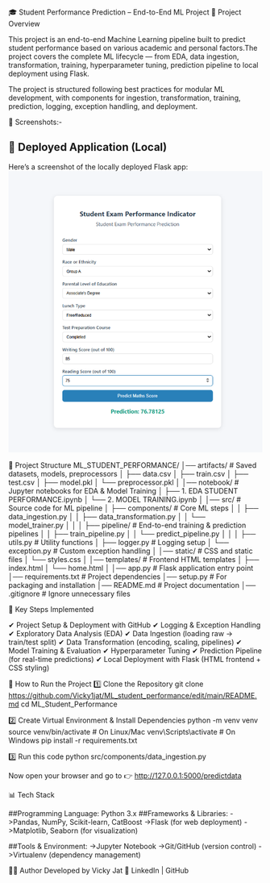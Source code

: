 🎓 Student Performance Prediction – End-to-End ML Project
   📌 Project Overview

  This project is an end-to-end Machine Learning pipeline built to predict student performance based on 
  various academic and personal factors.The project covers the complete ML lifecycle — from EDA, 
  data ingestion, transformation, training, hyperparameter tuning, prediction pipeline to local 
  deployment using Flask.
  
  The project is structured following best practices for modular ML development, with components for 
  ingestion, transformation, training, prediction, logging, exception handling, and deployment.

📸 Screenshots:-
  ## 🚀 Deployed Application (Local)
   Here’s a screenshot of the locally deployed Flask app:
   ![Deployed App](./deployedimage.png)    

📂 Project Structure
  ML_STUDENT_PERFORMANCE/
│── artifacts/               # Saved datasets, models, preprocessors
│   ├── data.csv
│   ├── train.csv
│   ├── test.csv
│   ├── model.pkl
│   └── preprocessor.pkl
│
│── notebook/                # Jupyter notebooks for EDA & Model Training
│   ├── 1. EDA STUDENT PERFORMANCE.ipynb
│   └── 2. MODEL TRAINING.ipynb
│
│── src/                     # Source code for ML pipeline
│   ├── components/          # Core ML steps
│   │   ├── data_ingestion.py
│   │   ├── data_transformation.py
│   │   └── model_trainer.py
│   │
│   ├── pipeline/            # End-to-end training & prediction pipelines
│   │   ├── train_pipeline.py
│   │   └── predict_pipeline.py
│   │
│   ├── utils.py             # Utility functions
│   ├── logger.py            # Logging setup
│   └── exception.py         # Custom exception handling
│
│── static/                  # CSS and static files
│   └── styles.css
│
│── templates/               # Frontend HTML templates
│   ├── index.html
│   └── home.html
│
│── app.py                   # Flask application entry point
│── requirements.txt         # Project dependencies
│── setup.py                 # For packaging and installation
│── README.md                # Project documentation
│── .gitignore               # Ignore unnecessary files


🔑 Key Steps Implemented

✔ Project Setup & Deployment with GitHub
✔ Logging & Exception Handling
✔ Exploratory Data Analysis (EDA)
✔ Data Ingestion (loading raw → train/test split)
✔ Data Transformation (encoding, scaling, pipelines)
✔ Model Training & Evaluation
✔ Hyperparameter Tuning
✔ Prediction Pipeline (for real-time predictions)
✔ Local Deployment with Flask (HTML frontend + CSS styling)

🚀 How to Run the Project
  1️⃣ Clone the Repository
     git clone https://github.com/Vicky1jat/ML_student_performance/edit/main/README.md
     cd ML_Student_Performance

  2️⃣ Create Virtual Environment & Install Dependencies
      python -m venv venv
      source venv/bin/activate      # On Linux/Mac
      venv\Scripts\activate         # On Windows
      pip install -r requirements.txt

  3️⃣ Run this code
      python src/components/data_ingestion.py

  Now open your browser and go to 👉 http://127.0.0.1:5000/predictdata

📊 Tech Stack

  ##Programming Language: Python 3.x
  ##Frameworks & Libraries:
     ->Pandas, NumPy, Scikit-learn, CatBoost
     ->Flask (for web deployment)
     ->Matplotlib, Seaborn (for visualization)

  ##Tools & Environment:
     ->Jupyter Notebook
     ->Git/GitHub (version control)
     ->Virtualenv (dependency management)

  
  👨‍💻 Author
   Developed by Vicky Jat
   🔗 LinkedIn | GitHub
